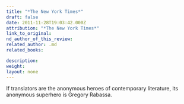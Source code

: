 ```yaml
---
title: "*The New York Times*"
draft: false
date: 2011-11-28T19:03:42.000Z
attribution: "*The New York Times*"
link_to_original:
nd_author_of_this_review:
related_author: .md
related_books:

description:
weight:
layout: none
---
```

If translators are the anonymous heroes of contemporary literature, its anonymous superhero is Gregory Rabassa.

